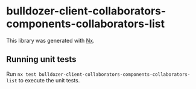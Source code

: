 # bulldozer-client-collaborators-components-collaborators-list

This library was generated with [Nx](https://nx.dev).

## Running unit tests

Run `nx test bulldozer-client-collaborators-components-collaborators-list` to execute the unit tests.
